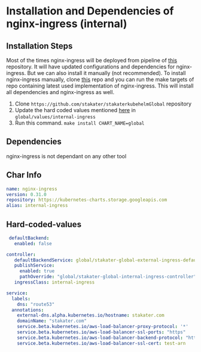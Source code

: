 # Installation and Dependencies of nginx-ingress (internal)

## Installation Steps

Most of the times nginx-ingress will be deployed from pipeline of [this](https://github.com/stakater/stakaterkubehelmGlobal) repository. It will have updated configurations and dependencies for nginx-ingress. But we can also install it manually (not recommended). To install nginx-ingress manually, clone [this](https://github.com/stakater/stakaterkubehelmGlobal) repo and you can run the make targets of repo containing latest used implementation of nginx-ingress. This will install all dependencies and nginx-ingress as well.

1. Clone `https://github.com/stakater/stakaterkubehelmGlobal` repository
2. Update the hard coded values mentioned [here](#Hard-coded-values) in `global/values/internal-ingress`
3. Run this command. `make install CHART_NAME=global`

## Dependencies

nginx-ingress is not dependant on any other tool

## Char Info

```yaml
name: nginx-ingress
version: 0.31.0
repository: https://kubernetes-charts.storage.googleapis.com
alias: internal-ingress
```

## Hard-coded-values

```yaml
 defaultBackend:
   enabled: false

controller:
   defaultBackendService: global/stakater-global-external-ingress-default-backend
   publishService:
     enabled: true
     pathOverride: "global/stakater-global-internal-ingress-controller"
   ingressClass: internal-ingress

service:
  labels:
    dns: "route53"
  annotations:
    external-dns.alpha.kubernetes.io/hostname: stakater.com
    domainName: "stakater.com"
    service.beta.kubernetes.io/aws-load-balancer-proxy-protocol: '*'
    service.beta.kubernetes.io/aws-load-balancer-ssl-ports: "https"
    service.beta.kubernetes.io/aws-load-balancer-backend-protocol: "http"
    service.beta.kubernetes.io/aws-load-balancer-ssl-cert: test-arn

```